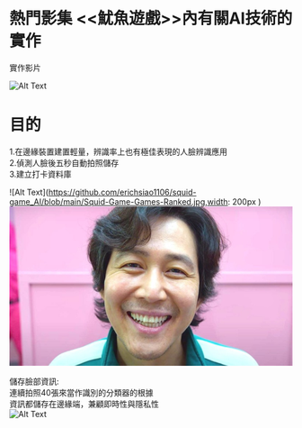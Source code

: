 # 熱門影集 <<魷魚遊戲>>內有關AI技術的實作 <br>
實作影片

![Alt Text](https://github.com/erichsiao1106/squid-game_AI/blob/main/move-detect.gif)




# 目的
1.在邊緣裝置建置輕量，辨識率上也有極佳表現的人臉辨識應用<br>
2.偵測人臉後五秒自動拍照儲存<br>
3.建立打卡資料庫<br>

![Alt Text](https://github.com/erichsiao1106/squid-game_AI/blob/main/Squid-Game-Games-Ranked.jpg,width: 200px )
![Alt Text](https://github.com/erichsiao1106/squid-game_AI/blob/main/intro-1632168234.jpg )

儲存臉部資訊:<br>
連續拍照40張來當作識別的分類器的根據<br>
資訊都儲存在邊緣端，兼顧即時性與隱私性<br>
![Alt Text](https://github.com/erichsiao1106/squid-game_AI/blob/main/auto-take-pic.gif)

